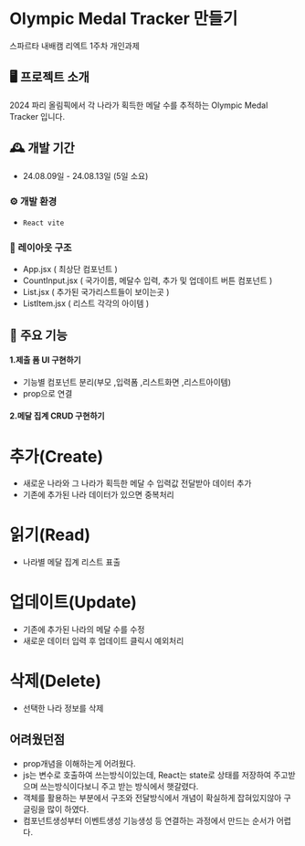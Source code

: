 # Olympic Medal Tracker 만들기
스파르타 내배캠 리엑트 1주차 개인과제

## 🖥️ 프로젝트 소개
2024 파리 올림픽에서 각 나라가 획득한 메달 수를 추적하는 Olympic Medal Tracker 입니다.

## 🕰️ 개발 기간
* 24.08.09일 - 24.08.13일 (5일 소요)

### ⚙️ 개발 환경
- `React vite`

### 📌 레이아웃 구조
- App.jsx ( 최상단 컴포넌트 )
- CountInput.jsx ( 국가이름, 메달수 입력, 추가 및 업데이트 버튼 컴포넌트 )
- List.jsx ( 추가된 국가리스트들이 보이는곳 )
- ListItem.jsx ( 리스트 각각의 아이템 )

## 📌 주요 기능
#### 1.제출 폼 UI 구현하기
- 기능별 컴포넌트 분리(부모 ,입력폼 ,리스트화면 ,리스트아이템)
- prop으로 연결

#### 2.메달 집계 CRUD 구현하기
# 추가(Create)
- 새로운 나라와 그 나라가 획득한 메달 수 입력값 전달받아 데이터 추가
- 기존에 추가된 나라 데이터가 있으면 중복처리
# 읽기(Read)
- 나라별 메달 집계 리스트 표출
# 업데이트(Update)
- 기존에 추가된 나라의 메달 수를 수정
- 새로운 데이터 입력 후 업데이트 클릭시 예외처리
# 삭제(Delete)
- 선택한 나라 정보를 삭제


## 어려웠던점
- prop개념을 이해하는게 어려웠다. 
- js는 변수로 호출하여 쓰는방식이있는데, React는 state로 상태를 저장하여 주고받으며 쓰는방식이다보니 주고 받는 방식에서 햇갈렸다.
- 객체를 활용하는 부분에서 구조와 전달방식에서 개념이 확실하게 잡혀있지않아 구글링을 많이 하였다.
- 컴포넌트생성부터 이벤트생성 기능생성 등 연결하는 과정에서 만드는 순서가 어렵다. 